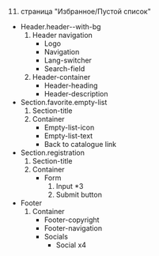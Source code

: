 11. страница "Избранное/Пустой список"
  * Header.header--with-bg
    1. Header navigation
        * Logo 
        * Navigation
        * Lang-switcher
        * Search-field
    2. Header-container
        * Header-heading
        * Header-description
  * Section.favorite.empty-list
    1. Section-title
    2. Container
        * Empty-list-icon
        * Empty-list-text
        * Back to catalogue link
  * Section.registration
    1. Section-title
    2. Container
        * Form
            1. Input *3
            2. Submit button
  * Footer
    1. Container
        * Footer-copyright
        * Footer-navigation
        * Socials
            * Social x4
